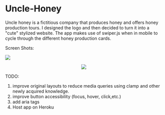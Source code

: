 # Uncle-Honey
Uncle honey is a fictitious company that produces honey and offers honey production tours. I designed the logo and then decided to turn it into a "cute" stylized website.
The app makes use of swiper.js when in mobile to cycle through the different honey production cards. 

Screen Shots:
<p>
  <img src="https://user-images.githubusercontent.com/30492583/91685047-7671af00-eb59-11ea-8ba7-504bf7b7c738.png">
</p>

<p align="center">
  <img src="https://user-images.githubusercontent.com/30492583/91685052-7a053600-eb59-11ea-8a98-f87924df3ab8.png">  
</p>
  


TODO:
  1. improve original layouts to reduce media queries using clamp and other newly acquired knowledge.
  2. improve button accessibility (focus, hover, click,etc.)
  3. add aria tags
  4. Host app on Heroku
